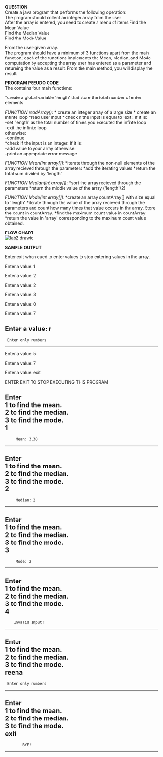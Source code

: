 **QUESTION**  
Create a java program that performs the following operation:  
The program should collect an integer array from the user  
After the array is entered, you need to create a menu of items 
Find the Mean Value  
Find the Median Value  
Find the Mode Value   

From the user-given array.  
The program should have a minimum of 3 functions apart from the main function; each of the functions implements the Mean, Median, and Mode computation by accepting the array user has entered as a parameter and returning the value as a result. From the main method, you will display the result.

**PROGRAM PSEUDO CODE**   
The contains four main functions: 

*create a global variable 'length' that store the total number of enter elements 

*FUNCTION readArray()*: 
    * create an integer array of a large size
    * create an infinte loop
        *read user input
        * check if the input is equal to 'exit'. 
            If it is:  
                -set 'length' as the total number of times you executed the infinte loop  
                -exit the infinite loop   
            otherwise:  
                -continue  
        *check if the input is an integer. 
            If it is:  
                -add value to your array
            otherwise:  
                -print an appropriate error message.  

*FUNCTION Mean(int array[])*:
    *iterate through the non-null elements of the array recieved through the parameters
    *add the iterating values
    *return the total sum divided by 'length'

*FUNCTION Median(int array[])*:
    *sort the array recieved through the parameters
    *return the middle value of the array ('length'/2)  

*FUNCTION Mode(int array[])*:
    *create an array countArray[] with size equal to 'length'
    *iterate through the value of the array recieved through the parameters and count how many times that value occurs in the array. Store the count in countArray.
    *find the maximum count value in countArray
    *return the value in 'array' corresponding to the maximum count value obtained.  

**FLOW CHART**  
![lab2 drawio](https://user-images.githubusercontent.com/118504536/219005942-5941a714-a15c-4926-ba6c-4e41dd24d9d5.png)

**SAMPLE OUTPUT**    

Enter exit when cued to enter values to stop entering values in the array.  

Enter a value: 1    

Enter a value: 2  

Enter a value: 2  

Enter a value: 3  

Enter a value: 0  

Enter a value: 7  

Enter a value: r  
----------------------------  
     Enter only numbers  
----------------------------  


Enter a value: 5  

Enter a value: 7  

Enter a value: exit  


ENTER EXIT TO STOP EXECUTING THIS PROGRAM  

Enter  
 1 to find the mean.  
 2 to find the median.  
 3 to find the mode.  
1  
----------------------------  
         Mean: 3.38  
----------------------------  

Enter  
 1 to find the mean.  
 2 to find the median.  
 3 to find the mode.  
2  
----------------------------  
         Median: 2  
----------------------------  

Enter    
 1 to find the mean.    
 2 to find the median.    
 3 to find the mode.    
3      
----------------------------    
         Mode: 2    
----------------------------    

Enter  
 1 to find the mean.  
 2 to find the median.  
 3 to find the mode.  
4  
----------------------------  
        Invalid Input!  
----------------------------   

Enter  
 1 to find the mean.  
 2 to find the median.  
 3 to find the mode.  
reena  
----------------------------  
     Enter only numbers  
----------------------------  

Enter    
 1 to find the mean.   
 2 to find the median.    
 3 to find the mode.    
 exit    
----------------------------    
            BYE!    
----------------------------    
